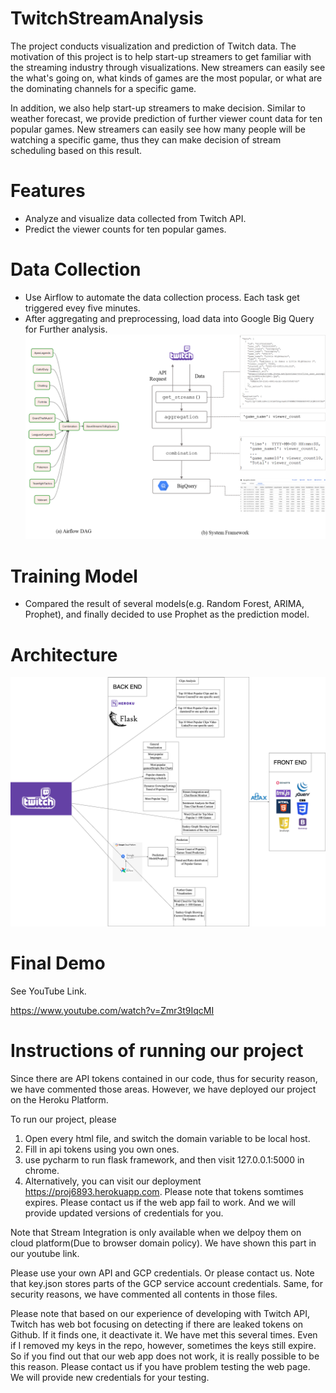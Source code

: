 # TwitchStreamAnalysis
The project conducts visualization and prediction of Twitch data. The motivation of this project is to help start-up streamers to 
get familiar with the streaming industry through visualizations. New streamers can easily
see the what's going on, what kinds of games are the most popular, or what are the dominating
channels for a specific game. 

In addition, we also help start-up streamers to make decision. Similar to weather forecast, we 
provide prediction of further viewer count data for ten popular games. New streamers can easily see
 how many people will be watching a specific game, thus they can make decision of stream scheduling 
based on this result.

# Features
- Analyze and visualize data collected from Twitch API. 
- Predict the viewer counts for ten popular games.

# Data Collection
- Use Airflow to automate the data collection process. Each task get triggered 
evey five minutes.
- After aggregating and preprocessing, load data into Google Big Query for
Further analysis.
![](StuffForREADME/data_collection.png)

# Training Model
- Compared the result of several models(e.g. Random Forest, ARIMA, Prophet), and finally decided to use Prophet
as the prediction model.


# Architecture
![](StuffForREADME/6893Arch.png)

[//]: # (# Earlier Demo)

[//]: # (![]&#40;StuffForREADME/Demo.gif&#41;)

# Final Demo
See YouTube Link.

https://www.youtube.com/watch?v=Zmr3t9IqcMI


# Instructions of running our project
Since there are API tokens contained in our code, thus for security reason, we have commented
those areas. However, we have deployed our project on the Heroku Platform. 

To run our project, please
1. Open every html file, and switch the domain variable to be local host.
2. Fill in api tokens using you own ones.
3. use pycharm to run flask framework, and then visit 127.0.0.1:5000 in chrome. 
4. Alternatively, you can visit our deployment https://proj6893.herokuapp.com. Please note that tokens somtimes expires. Please contact us if the web app fail to work. And we will provide updated versions of credentials for you.

Note that Stream Integration is only available when we delpoy them on cloud platform(Due to browser domain policy). We have shown this part in our youtube link.

Please use your own API and GCP credentials. Or please contact us. Note that key.json stores parts of the GCP service account credentials.
Same, for security reasons, we have commented all contents in those files.

Please note that based on our experience of developing with Twitch API, Twitch has web bot focusing on detecting if 
there are leaked tokens on Github. If it finds one, it deactivate it. We have met this several times. 
Even if I removed my keys in the repo, however, sometimes the keys still expire.
So if you find out that our web app does not work, it is really possible to be this reason. Please contact us if you 
have problem testing the web page. We will provide new credentials for your testing.





[//]: # (![img.png]&#40;StuffForREADME/pieChart1.png&#41;)

[//]: # ()
[//]: # (![img.png]&#40;StuffForREADME/barChart.png&#41;)

[//]: # ()
[//]: # (![img_1.png]&#40;StuffForREADME/waterfall.png&#41;)
